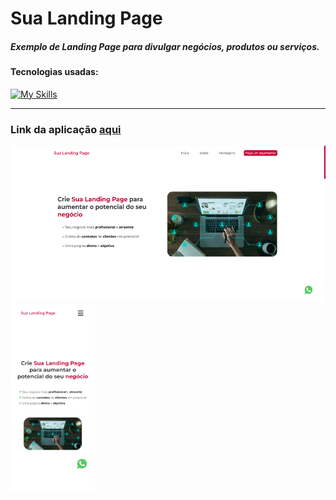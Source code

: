 <h1>Sua Landing Page</h1>

<h5>Exemplo de Landing Page para divulgar negócios, produtos ou serviços.</h5>

<h4>Tecnologias usadas:</h4>

[![My Skills](https://skillicons.dev/icons?i=html,css,js)](https://skillicons.dev)

<hr>

<h3>Link da aplicação <a href="https://sualandingpage.netlify.app/">aqui</a></h3>

<div>
  <img height="250" src="./imgs/print-desktop.png" alt="Print da aplicação em desktop" />
  <img height="300" src="./imgs/print-mobile.png" alt="Print da aplicação em mobile" />
</div>
